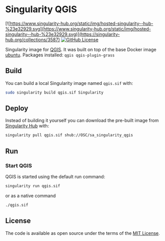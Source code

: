 # Singularity QGIS

[![https://www.singularity-hub.org/static/img/hosted-singularity--hub-%23e32929.svg](https://www.singularity-hub.org/static/img/hosted-singularity--hub-%23e32929.svg)](https://singularity-hub.org/collections/3587)
[![GitHub License](https://img.shields.io/badge/license-MIT-green.svg)](https://opensource.org/licenses/MIT)

Singularity image for [QGIS](https://qgis.org/en/site/index.html). It was built on top of the base Docker image [ubuntu](https://hub.docker.com/_/ubuntu). Packages installed: `qgis qgis-plugin-grass`

## Build

You can build a local Singularity image named `qgis.sif` with:

```sh
sudo singularity build qgis.sif Singularity
```

## Deploy

Instead of building it yourself you can download the pre-built image from [Singularity Hub](https://www.singularity-hub.org) with:

```sh
singularity pull qgis.sif shub://OSC/sa_singularity_qgis
```

## Run

### Start QGIS
QGIS is started using the default run command:
```sh
singularity run qgis.sif
```
or as a native command
```sh
./qgis.sif
```


## License

The code is available as open source under the terms of the [MIT License](http://opensource.org/licenses/MIT).
